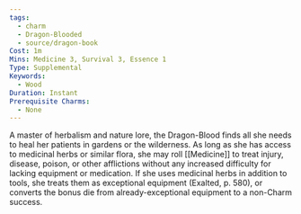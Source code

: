 ```yaml
---
tags:
  - charm
  - Dragon-Blooded
  - source/dragon-book
Cost: 1m
Mins: Medicine 3, Survival 3, Essence 1
Type: Supplemental
Keywords:
  - Wood
Duration: Instant
Prerequisite Charms:
  - None
---
```

A master of herbalism and nature lore, the Dragon-Blood finds all she needs to heal her patients in gardens or the wilderness. As long as she has access to medicinal herbs or similar flora, she may roll [[Medicine]] to treat injury, disease, poison, or other afflictions without any increased difficulty for lacking equipment or medication. If she uses medicinal herbs in addition to tools, she treats them as exceptional equipment (Exalted, p. 580), or converts the bonus die from already-exceptional equipment to a non-Charm success.